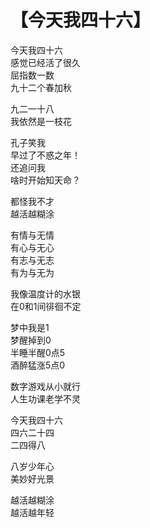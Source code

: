 # 【今天我四十六】

今天我四十六  
感觉已经活了很久  
屈指数一数  
九十二个春加秋

九二一十八  
我依然是一枝花

孔子笑我  
早过了不惑之年！  
还追问我  
啥时开始知天命？

都怪我不才  
越活越糊涂

有情与无情  
有心与无心  
有志与无志  
有为与无为

我像温度计的水银  
在0和1间徘徊不定

梦中我是1  
梦醒掉到0  
半睡半醒0点5  
酒醉猛涨5点0

数字游戏从小就行  
人生功课老学不灵

今天我四十六  
四六二十四  
二四得八

八岁少年心  
美妙好光景

越活越糊涂  
越活越年轻
